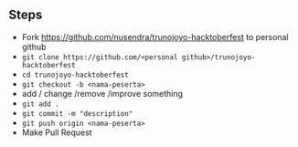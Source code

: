 ## Steps

- Fork https://github.com/nusendra/trunojoyo-hacktoberfest to personal github
- `git clone https://github.com/<personal github>/trunojoyo-hacktoberfest`
- `cd trunojoyo-hacktoberfest`
- `git checkout -b <nama-peserta>`
- add / change /remove /improve something
- `git add .`
- `git commit -m "description"`
- `git push origin <nama-peserta>`
- Make Pull Request

